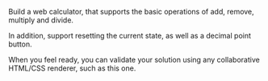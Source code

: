 Build a web calculator, that supports the basic operations of add, remove, multiply and divide.

In addition, support resetting the current state, as well as a decimal point button.

When you feel ready, you can validate your solution using any collaborative HTML/CSS renderer, such as this one.

